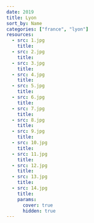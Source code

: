 ```yaml
---
date: 2019
title: Lyon
sort_by: Name
categories: ["france", "lyon"]
resources:
  - src: 1.jpg
    title: 
  - src: 2.jpg
    title: 
  - src: 3.jpg
    title: 
  - src: 4.jpg
    title: 
  - src: 5.jpg
    title: 
  - src: 6.jpg
    title: 
  - src: 7.jpg
    title: 
  - src: 8.jpg
    title: 
  - src: 9.jpg
    title: 
  - src: 10.jpg
    title: 
  - src: 11.jpg
    title: 
  - src: 12.jpg
    title: 
  - src: 13.jpg
    title: 
  - src: 14.jpg
    title: 
    params:
      cover: true
      hidden: true
---
```

